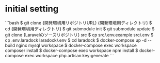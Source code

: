 # initial setting
\```bash
$ git clone {開発環境用リポジトリURL} {開発環境用ディレクトリ}
$ cd {開発環境用ディレクトリ}
$ git submodule init
$ git submodule update
$ git clone {Laravelのソースリポジトリ} src
$ cp src/.env.example src/.env
$ cp .env.laradock laradock/.env
$ cd laradock
$ docker-compose up -d --build nginx mysql workspace
$ docker-compose exec workspace composer install
$ docker-compose exec workspace npm install
$ docker-compose exec workspace php artisan key:generate
\```
